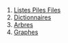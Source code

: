 1. [Listes Piles Files](./1.1_Listes_Piles_Files/cours/)
2. [Dictionnaires](./1.2_Dictionnaires/cours/)
3. [Arbres](./1.3_Arbres/cours/)
4. [Graphes](./1.4_Graphes/cours/)
